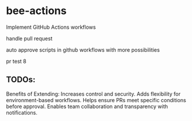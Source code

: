# bee-actions
Implement GitHub Actions workflows

handle pull request

auto approve scripts in github workflows with more possibilities

pr test 8

## TODOs:
Benefits of Extending:
Increases control and security.
Adds flexibility for environment-based workflows.
Helps ensure PRs meet specific conditions before approval.
Enables team collaboration and transparency with notifications.
